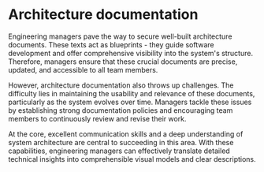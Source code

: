 # Architecture documentation

Engineering managers pave the way to secure well-built architecture documents. These texts act as blueprints - they guide software development and offer comprehensive visibility into the system's structure. Therefore, managers ensure that these crucial documents are precise, updated, and accessible to all team members.

However, architecture documentation also throws up challenges. The difficulty lies in maintaining the usability and relevance of these documents, particularly as the system evolves over time. Managers tackle these issues by establishing strong documentation policies and encouraging team members to continuously review and revise their work.

At the core, excellent communication skills and a deep understanding of system architecture are central to succeeding in this area. With these capabilities, engineering managers can effectively translate detailed technical insights into comprehensible visual models and clear descriptions.